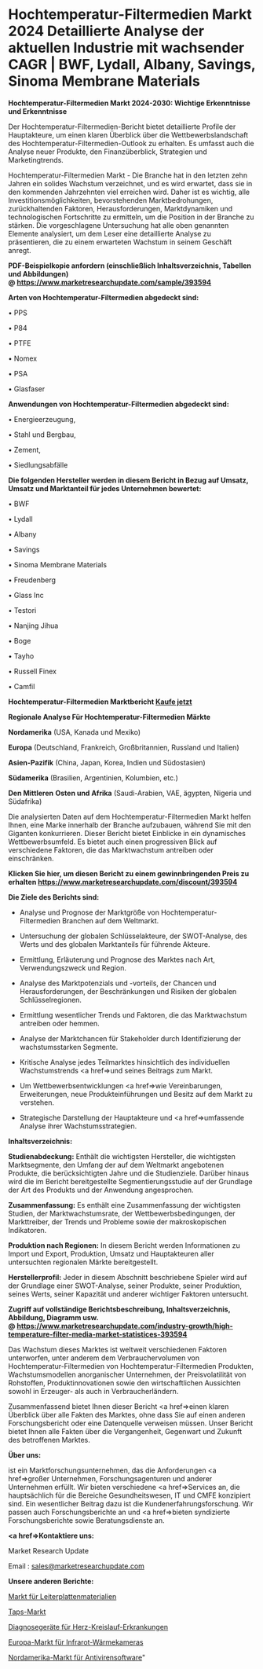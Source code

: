 # Hochtemperatur-Filtermedien Markt 2024 Detaillierte Analyse der aktuellen Industrie mit wachsender CAGR | BWF, Lydall, Albany, Savings, Sinoma Membrane Materials

<strong>Hochtemperatur-Filtermedien Markt 2024-2030: Wichtige Erkenntnisse und Erkenntnisse</strong>

Der Hochtemperatur-Filtermedien-Bericht bietet detaillierte Profile der Hauptakteure, um einen klaren Überblick über die Wettbewerbslandschaft des Hochtemperatur-Filtermedien-Outlook zu erhalten. Es umfasst auch die Analyse neuer Produkte, den Finanzüberblick, Strategien und Marketingtrends.

Hochtemperatur-Filtermedien Markt - Die Branche hat in den letzten zehn Jahren ein solides Wachstum verzeichnet, und es wird erwartet, dass sie in den kommenden Jahrzehnten viel erreichen wird. Daher ist es wichtig, alle Investitionsmöglichkeiten, bevorstehenden Marktbedrohungen, zurückhaltenden Faktoren, Herausforderungen, Marktdynamiken und technologischen Fortschritte zu ermitteln, um die Position in der Branche zu stärken. Die vorgeschlagene Untersuchung hat alle oben genannten Elemente analysiert, um dem Leser eine detaillierte Analyse zu präsentieren, die zu einem erwarteten Wachstum in seinem Geschäft anregt.

<strong><b>PDF-Beispielkopie anfordern (einschließlich Inhaltsverzeichnis, Tabellen und Abbildungen) @ </b></strong><strong><a href=https://www.marketresearchupdate.com/sample/393594><strong>https://www.marketresearchupdate.com/sample/393594</u></a></strong></strong>

<strong>Arten von Hochtemperatur-Filtermedien abgedeckt sind:</strong>

• PPS

• P84

• PTFE

• Nomex

• PSA

• Glasfaser

<strong>Anwendungen von Hochtemperatur-Filtermedien abgedeckt sind:</strong>

• Energieerzeugung,

• Stahl und Bergbau,

• Zement,

• Siedlungsabfälle

<strong>Die folgenden Hersteller werden in diesem Bericht in Bezug auf Umsatz, Umsatz und Marktanteil für jedes Unternehmen bewertet:</strong>

• BWF

• Lydall

• Albany

• Savings

• Sinoma Membrane Materials

• Freudenberg

• Glass Inc

• Testori

• Nanjing Jihua

• Boge

• Tayho

• Russell Finex

• Camfil

<strong>Hochtemperatur-Filtermedien Marktbericht <a href=https://www.marketresearchupdate.com/buynow/393594>Kaufe jetzt</a></strong>

<strong>Regionale Analyse Für Hochtemperatur-Filtermedien Märkte</strong>

<strong>Nordamerika</strong> (USA, Kanada und Mexiko)

<strong>Europa</strong> (Deutschland, Frankreich, Großbritannien, Russland und Italien)

<strong>Asien-Pazifik</strong> (China, Japan, Korea, Indien und Südostasien)

<strong>Südamerika</strong> (Brasilien, Argentinien, Kolumbien, etc.)

<strong>Den Mittleren</strong> <strong>Osten und Afrika</strong> (Saudi-Arabien, VAE, ägypten, Nigeria und Südafrika)

Die analysierten Daten auf dem Hochtemperatur-Filtermedien Markt helfen Ihnen, eine Marke innerhalb der Branche aufzubauen, während Sie mit den Giganten konkurrieren. Dieser Bericht bietet Einblicke in ein dynamisches Wettbewerbsumfeld. Es bietet auch einen progressiven Blick auf verschiedene Faktoren, die das Marktwachstum antreiben oder einschränken.

<strong>Klicken Sie hier, um diesen Bericht zu einem gewinnbringenden Preis zu erhalten
</strong><strong><a href=https://www.marketresearchupdate.com/discount/393594>https://www.marketresearchupdate.com/discount/393594</b></u></strong></a>

<strong>Die Ziele des Berichts sind:</strong>

- Analyse und Prognose der Marktgröße von Hochtemperatur-Filtermedien Branchen auf dem Weltmarkt.

- Untersuchung der globalen Schlüsselakteure, der SWOT-Analyse, des Werts und des globalen Marktanteils für führende Akteure.

- Ermittlung, Erläuterung und Prognose des Marktes nach Art, Verwendungszweck und Region.

- Analyse des Marktpotenzials und -vorteils, der Chancen und Herausforderungen, der Beschränkungen und Risiken der globalen Schlüsselregionen.

- Ermittlung wesentlicher Trends und Faktoren, die das Marktwachstum antreiben oder hemmen.

- Analyse der Marktchancen für Stakeholder durch Identifizierung der wachstumsstarken Segmente.

- Kritische Analyse jedes Teilmarktes hinsichtlich des individuellen Wachstumstrends <a href=>und</a> seines Beitrags zum Markt.

- Um Wettbewerbsentwicklungen <a href=>wie</a> Vereinbarungen, Erweiterungen, neue Produkteinführungen und Besitz auf dem Markt zu verstehen.

- Strategische Darstellung der Hauptakteure und <a href=>umfas</a>sende Analyse ihrer Wachstumsstrategien.

<strong>Inhaltsverzeichnis:</strong>

<strong>Studienabdeckung:</strong> Enthält die wichtigsten Hersteller, die wichtigsten Marktsegmente, den Umfang der auf dem Weltmarkt angebotenen Produkte, die berücksichtigten Jahre und die Studienziele. Darüber hinaus wird die im Bericht bereitgestellte Segmentierungsstudie auf der Grundlage der Art des Produkts und der Anwendung angesprochen.

<strong>Zusammenfassung:</strong> Es enthält eine Zusammenfassung der wichtigsten Studien, der Marktwachstumsrate, der Wettbewerbsbedingungen, der Markttreiber, der Trends und Probleme sowie der makroskopischen Indikatoren.

<strong>Produktion nach Regionen:</strong> In diesem Bericht werden Informationen zu Import und Export, Produktion, Umsatz und Hauptakteuren aller untersuchten regionalen Märkte bereitgestellt.

<strong>Herstellerprofil:</strong> Jeder in diesem Abschnitt beschriebene Spieler wird auf der Grundlage einer SWOT-Analyse, seiner Produkte, seiner Produktion, seines Werts, seiner Kapazität und anderer wichtiger Faktoren untersucht.

<strong><b>Zugriff auf vollständige Berichtsbeschreibung, Inhaltsverzeichnis, Abbildung, Diagramm usw. @ </b></strong><strong><a href=https://www.marketresearchupdate.com/industry-growth/high-temperature-filter-media-market-statistices-393594>https://www.marketresearchupdate.com/industry-growth/high-temperature-filter-media-market-statistices-393594</a></strong>

Das Wachstum dieses Marktes ist weltweit verschiedenen Faktoren unterworfen, unter anderem dem Verbrauchervolumen von Hochtemperatur-Filtermedien von Hochtemperatur-Filtermedien Produkten, Wachstumsmodellen anorganischer Unternehmen, der Preisvolatilität von Rohstoffen, Produktinnovationen sowie den wirtschaftlichen Aussichten sowohl in Erzeuger- als auch in Verbraucherländern.

Zusammenfassend bietet Ihnen dieser Bericht <a href=>einen</a> klaren Überblick über alle Fakten des Marktes, ohne dass Sie auf einen anderen Forschungsbericht oder eine Datenquelle verweisen müssen. Unser Bericht bietet Ihnen alle Fakten über die Vergangenheit, Gegenwart und Zukunft des betroffenen Marktes.

<strong>Über uns:</strong>

 ist ein Marktforschungsunternehmen, das die Anforderungen <a href=>großer</a> Unternehmen, Forschungsagenturen und anderer Unternehmen erfüllt. Wir bieten verschiedene <a href=>Services</a> an, die hauptsächlich für die Bereiche Gesundheitswesen, IT und CMFE konzipiert sind. Ein wesentlicher Beitrag dazu ist die Kundenerfahrungsforschung. Wir passen auch Forschungsberichte an und <a href=>bieten</a> syndizierte Forschungsberichte sowie Beratungsdienste an.

<strong><a href=>Kontaktiere uns:</a></strong>

Market Research Update

Email : sales@marketresearchupdate.com

<strong>Unsere anderen Berichte:</strong>

<a href=https://www.linkedin.com/pulse/printed-circuit-board-materials-market-2023-trends-new>Markt für Leiterplattenmaterialien</a>

<a href=https://www.linkedin.com/pulse/taps-market-outlooks-2023-size-shares-growth-regions-cost>Taps-Markt</a>

<a href=https://www.linkedin.com/pulse/cardiovascular-disease-diagnostic-equipment>Diagnosegeräte für Herz-Kreislauf-Erkrankungen</a>

<a href=https://www.linkedin.com/pulse/europe-infrared-thermal-camera-market-size2023-2030>Europa-Markt für Infrarot-Wärmekameras</a>

<a href=https://www.linkedin.com/pulse/north-america-antivirus-software-market-size>Nordamerika-Markt für Antivirensoftware</a>"
